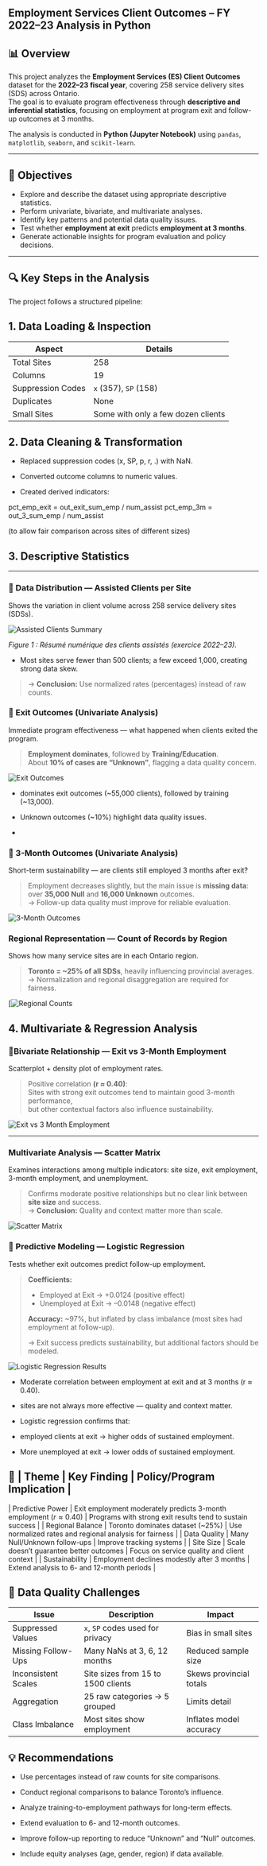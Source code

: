 ## Employment Services Client Outcomes – FY 2022–23 Analysis in Python 

## 📊 Overview
This project analyzes the **Employment Services (ES) Client Outcomes** dataset for the **2022–23 fiscal year**, covering 258 service delivery sites (SDS) across Ontario.  
The goal is to evaluate program effectiveness through **descriptive and inferential statistics**, focusing on employment at program exit and follow-up outcomes at 3 months.

The analysis is conducted in **Python (Jupyter Notebook)** using `pandas`, `matplotlib`, `seaborn`, and `scikit-learn`.

---

## 🧩 Objectives
- Explore and describe the dataset using appropriate descriptive statistics.
- Perform univariate, bivariate, and multivariate analyses.
- Identify key patterns and potential data quality issues.
- Test whether **employment at exit** predicts **employment at 3 months**.
- Generate actionable insights for program evaluation and policy decisions.

---
## 🔍 Key Steps in the Analysis
The project follows a structured pipeline:

## 1. Data Loading & Inspection
| Aspect            | Details                            |
| ----------------- | ---------------------------------- |
| Total Sites       | 258                                |
| Columns           | 19                                 |
| Suppression Codes | `x` (357), `SP` (158)              |
| Duplicates        | None                               |
| Small Sites       | Some with only a few dozen clients |




## 2. Data Cleaning & Transformation

- Replaced suppression codes (x, SP, p, r, .) with NaN.

- Converted outcome columns to numeric values.

- Created derived indicators:

pct_emp_exit = out_exit_sum_emp / num_assist
pct_emp_3m = out_3_sum_emp / num_assist

(to allow fair comparison across sites of different sizes)

## 3. Descriptive Statistics

---

### 🔹 Data Distribution — Assisted Clients per Site
Shows the variation in client volume across 258 service delivery sites (SDSs).

![Assisted Clients Summary](https://raw.githubusercontent.com/audines/Research-Analyst/main/assisted_clients_hist_with_stats.png)

*Figure 1 : Résumé numérique des clients assistés (exercice 2022–23).*



- Most sites serve fewer than 500 clients; a few exceed 1,000,  creating strong data skew.  
> → **Conclusion:** Use normalized rates (percentages) instead of raw counts.




### 🔹  Exit Outcomes (Univariate Analysis)
Immediate program effectiveness — what happened when clients exited the program.

> **Employment dominates**, followed by **Training/Education**.  
> About **10% of cases are “Unknown”**, flagging a data quality concern.

![Exit Outcomes](https://raw.githubusercontent.com/audines/Research-Analyst/main/exit_outcomes_with_numbers.png)

-  dominates exit outcomes (~55,000 clients), followed by training (~13,000).

- Unknown outcomes (~10%) highlight data quality issues.

- 
### 🔹  3-Month Outcomes (Univariate Analysis)
Short-term sustainability — are clients still employed 3 months after exit?

> Employment decreases slightly, but the main issue is **missing data**:  
> over **35,000 Null** and **16,000 Unknown** outcomes.  
> → Follow-up data quality must improve for reliable evaluation.


![3-Month Outcomes](https://raw.githubusercontent.com/audines/Research-Analyst/main/threemonths_outcomes_with_numbers.png)

### Regional Representation — Count of Records by Region
Shows how many service sites are in each Ontario region.

> **Toronto = ~25% of all SDSs**, heavily influencing provincial averages.  
> → Normalization and regional disaggregation are required for fairness.

[![Regional Counts](https://raw.githubusercontent.com/audines/Research-Analyst/main/categorical_summary_visual.png)
  

##  4. Multivariate & Regression Analysis



### 🔹Bivariate Relationship — Exit vs 3-Month Employment
Scatterplot + density plot of employment rates.

> Positive correlation **(r ≈ 0.40)**:  
> Sites with strong exit outcomes tend to maintain good 3-month performance,  
> but other contextual factors also influence sustainability.

![Exit vs 3 Month Employment](https://raw.githubusercontent.com/audines/Research-Analyst/main/mul.png)

---

###  Multivariate Analysis — Scatter Matrix
Examines interactions among multiple indicators: site size, exit employment, 3-month employment, and unemployment.

> Confirms moderate positive relationships but no clear link between **site size** and success.  
> → **Conclusion:** Quality and context matter more than scale.

![Scatter Matrix](https://raw.githubusercontent.com/audines/Research-Analyst/main/corr.png)




### 🔹  Predictive Modeling — Logistic Regression
Tests whether exit outcomes predict follow-up employment.

> **Coefficients:**  
> + Employed at Exit → +0.0124 (positive effect)  
> + Unemployed at Exit → –0.0148 (negative effect)  
>  
> **Accuracy:** ~97%, but inflated by class imbalance (most sites had employment at follow-up).  
>  
> → Exit success predicts sustainability, but additional factors should be modeled.

![Logistic Regression Results](https://raw.githubusercontent.com/audines/Research-Analyst/main/logistic_results_side_by_side_with_legend.png)

- Moderate correlation between employment at exit and at 3 months (r ≈ 0.40).

-  sites are not always more effective — quality and context matter.

- Logistic regression confirms that:

-  employed clients at exit → higher odds of sustained employment.

- More unemployed at exit → lower odds of sustained employment.

## 🧠 | Theme | Key Finding | Policy/Program Implication |

| Predictive Power | Exit employment moderately predicts 3-month employment ($r ≈ 0.40$) | Programs with strong exit results tend to sustain success |
| Regional Balance | Toronto dominates dataset (~25%) | Use normalized rates and regional analysis for fairness |
| Data Quality | Many Null/Unknown follow-ups | Improve tracking systems |
| Site Size | Scale doesn’t guarantee better outcomes | Focus on service quality and client context |
| Sustainability | Employment declines modestly after 3 months | Extend analysis to 6- and 12-month periods |

## 🚧 Data Quality Challenges

| Issue               | Description                        | Impact                  |
| ------------------- | ---------------------------------- | ----------------------- |
| Suppressed Values   | `x`, `SP` codes used for privacy   | Bias in small sites     |
| Missing Follow-Ups  | Many NaNs at 3, 6, 12 months       | Reduced sample size     |
| Inconsistent Scales | Site sizes from 15 to 1500 clients | Skews provincial totals |
| Aggregation         | 25 raw categories → 5 grouped      | Limits detail           |
| Class Imbalance     | Most sites show employment         | Inflates model accuracy |


##  💡 Recommendations

-  Use percentages instead of raw counts for site comparisons.

-  Conduct regional comparisons to balance Toronto’s influence.

-  Analyze training-to-employment pathways for long-term effects.

-  Extend evaluation to 6- and 12-month outcomes.

-  Improve follow-up reporting to reduce “Unknown” and “Null” outcomes.

-  Include equity analyses (age, gender, region) if data available.





